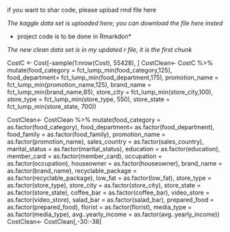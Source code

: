 if you want to shar code, please upload rmd file here

*The kaggle data set is uploaded here; you can download the file here insted*
* project code is to be done in Rmarkdon*

*The new clean data set is in my updated r file, it is the first chunk*

CostC <- Cost[-sample(1:nrow(Cost), 55428), ]
CostClean<- CostC %>% mutate(food_category = fct_lump_min(food_category,125),
                             food_department= fct_lump_min(food_department,175),
                             promotion_name = fct_lump_min(promotion_name,125),
                             brand_name = fct_lump_min(brand_name,85),
                             store_city = fct_lump_min(store_city,100),
                             store_type = fct_lump_min(store_type, 550),
                             store_state = fct_lump_min(store_state, 700))

CostClean<- CostClean %>% mutate(food_category = as.factor(food_category),
                                 food_department= as.factor(food_department),
                                 food_family = as.factor(food_family),
                                 promotion_name = as.factor(promotion_name),
                                 sales_country = as.factor(sales_country),
                                 marital_status = as.factor(marital_status),
                                 education = as.factor(education),
                                 member_card = as.factor(member_card),
                                 occupation = as.factor(occupation),
                                 houseowner = as.factor(houseowner),
                                 brand_name = as.factor(brand_name),
                                 recyclable_package = as.factor(recyclable_package),
                                 low_fat = as.factor(low_fat),
                                 store_type = as.factor(store_type),
                                 store_city = as.factor(store_city),
                                 store_state = as.factor(store_state),
                                 coffee_bar = as.factor(coffee_bar),
                                 video_store = as.factor(video_store),
                                 salad_bar = as.factor(salad_bar),
                                 prepared_food = as.factor(prepared_food),
                                 florist = as.factor(florist),
                                 media_type = as.factor(media_type),
                                 avg..yearly_income = as.factor(avg..yearly_income))
CostClean<- CostClean[,-30:-38]
